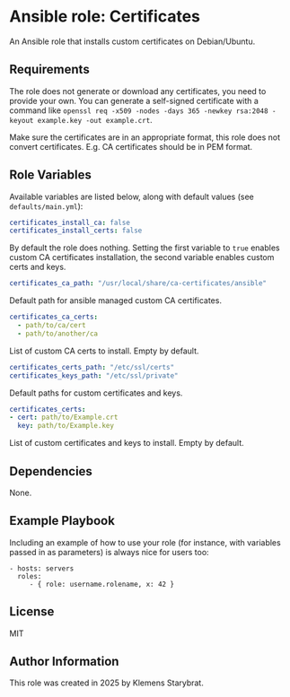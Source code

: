 Ansible role: Certificates
=========

An Ansible role that installs custom certificates on Debian/Ubuntu.

Requirements
------------

The role does not generate or download any certificates, you need to provide your own. You can generate a self-signed certificate with a command like `openssl req -x509 -nodes -days 365 -newkey rsa:2048 -keyout example.key -out example.crt`.

Make sure the certificates are in an appropriate format, this role does not convert certificates. E.g. CA certificates should be in PEM format.

Role Variables
--------------

Available variables are listed below, along with default values (see `defaults/main.yml`):

```yaml
certificates_install_ca: false
certificates_install_certs: false
```
By default the role does nothing. Setting the first variable to `true` enables custom CA certificates installation, the second variable enables custom certs and keys.

```yaml
certificates_ca_path: "/usr/local/share/ca-certificates/ansible"
```
Default path for ansible managed custom CA certificates.

```yaml
certificates_ca_certs:
  - path/to/ca/cert
  - path/to/another/ca
```
List of custom CA certs to install. Empty by default.

```yaml
certificates_certs_path: "/etc/ssl/certs"
certificates_keys_path: "/etc/ssl/private"
```
Default paths for custom certificates and keys.

```yaml
certificates_certs:
- cert: path/to/Example.crt
  key: path/to/Example.key
```
List of custom certificates and keys to install. Empty by default.

Dependencies
------------

None.

Example Playbook
----------------

Including an example of how to use your role (for instance, with variables passed in as parameters) is always nice for users too:

    - hosts: servers
      roles:
         - { role: username.rolename, x: 42 }

License
-------

MIT

Author Information
------------------

This role was created in 2025 by Klemens Starybrat.
